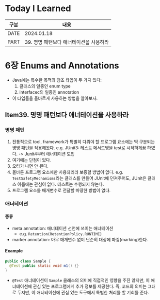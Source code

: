 # Today I Learned

| 구분 | 내용                     |
| ---- | -----------------------|
| DATE | 2024.01.18             |
| PART | 39. 명명 패턴보다 애너테이션을 사용하라 |

# 6장 Enums and Annotations
* Java에는 특수한 목적의 참조 타입이 두 가지 있다:
  1. 클래스의 일종인 enum type
  2. interfacec의 일종인 annotation 
* 이 타입들을 올바르게 사용하는 방법을 알아보자. 


## Item39. 명명 패턴보다 애너테이션을 사용하라 

### 명명 패턴
1. 전통적으로 tool, framework가 특별히 다뤄야 할 프로그램 요소에는 딱 구분되는 명명 패턴을 적용해왔다. e.g. JUnit3: 테스트 메서드명을 test로 시작하게끔 하였다. -> Junit4부터 애너테이션 도입
2. 여기에는 단점이 있다. 
  1. 오타가 나면 안 된다. 
  2. 올바른 프로그램 요소에만 사용되리라 보증할 방법이 없다. e.g. `TestSafetyMechanisms`라는 클래스를 만들어 JUnit에 던져주어도, JUnit은 클래스 이름에는 관심이 없다. 테스트는 수행되지 않는다. 
  3. 프로그램 요소를 매개변수로 전달할 마땅한 방법이 없다.


### 애너테이션
#### 종류 
* meta annotation: 애너테이션 선언에 쓰이는 애너테이션
  * e.g. `Retention(RetentionPolicy.RUNTIME)`
* marker annotation: 아무 매개변수 없이 단순히 대상에 마킹(marking)한다.


#### Example
```java
public class Sample {
  @Test public static void m1() {}
}
```
* `@Test` 애너테이션이 `Sample` 클래스의 의미에 직접적인 영향을 주진 않지만, 이 애너테이션에 관심 있는 프로그램에게 추가 정보를 제공한다. 즉, 코드의 의미는 그대로 두지만, 이 애너테이션에 관심 있는 도구에서 특별한 처리를 할 기회를 준다. 